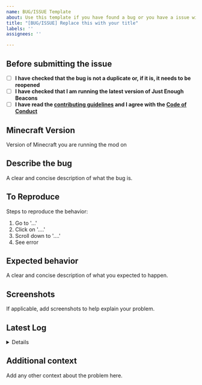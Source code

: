 ```yaml
---
name: BUG/ISSUE Template
about: Use this template if you have found a bug or you have a issue with something.
title: "[BUG/ISSUE] Replace this with your title"
labels: ''
assignees: ''

---
```


## Before submitting the issue

- [ ] **I have checked that the bug is not a duplicate or, if it is, it needs to be reopened**
- [ ] **I have checked that I am running the latest version of Just Enough Beacons**
- [ ] **I have read the [contributing guidelines](https://github.com/CERBON-MODS/Just-Enough-Beacons/blob/master/CONTRIBUTING.md#issues) and I agree with the [Code of Conduct](https://github.com/CERBON-MODS/Just-Enough-Beacons/blob/master/CODE_OF_CONDUCT.md)**

## Minecraft Version
Version of Minecraft you are running the mod on

## Describe the bug
A clear and concise description of what the bug is.

## To Reproduce
Steps to reproduce the behavior:
1. Go to '...'
2. Click on '....'
3. Scroll down to '....'
4. See error

## Expected behavior
A clear and concise description of what you expected to happen.

## Screenshots
If applicable, add screenshots to help explain your problem.

## Latest Log

<details>

```
Please paste here the latest log (Open the folder where your Minecraft is installed and search for "logs" folder, open latest.log and paste it's content here). 
```

</details>

## Additional context
Add any other context about the problem here.
